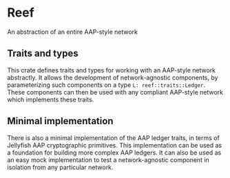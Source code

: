 # Reef
An abstraction of an entire AAP-style network

## Traits and types
This crate defines traits and types for working with an AAP-style network abstractly. It allows the
development of network-agnostic components, by parameterizing such components on a type
`L: reef::traits::Ledger`. These components can then be used with any compliant AAP-style network
which implements these traits.

## Minimal implementation
There is also a minimal implementation of the AAP ledger traits, in terms of Jellyfish AAP
cryptographic primitives. This implementation can be used as a foundation for building more complex
AAP ledgers. It can also be used as an easy mock implementation to test a network-agnostic component
in isolation from any particular network.
